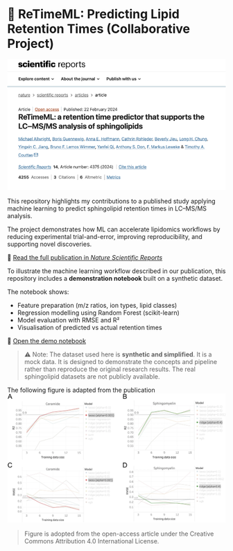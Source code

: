 # 🧬 ReTimeML: Predicting Lipid Retention Times (Collaborative Project)

![Front page graphic](figures/frontpage.png)

This repository highlights my contributions to a published study applying machine learning to predict sphingolipid retention times in LC–MS/MS analysis. 

The project demonstrates how ML can accelerate lipidomics workflows by reducing experimental trial-and-error, improving reproducibility, and supporting novel discoveries.

🔗 [Read the full publication in *Nature Scientific Reports*](https://www.nature.com/articles/s41598-024-53860-0)


To illustrate the machine learning workflow described in our publication, this repository includes a **demonstration notebook** built on a synthetic dataset.  

The notebook shows:
- Feature preparation (m/z ratios, ion types, lipid classes)  
- Regression modelling using Random Forest (scikit-learn)  
- Model evaluation with RMSE and R²  
- Visualisation of predicted vs actual retention times  

🔗 [Open the demo notebook](notebooks/demo_feature_engineering.ipynb)

> ⚠️ Note: The dataset used here is **synthetic and simplified**. It is a mock data. It is designed to demonstrate the concepts and pipeline rather than reproduce the original research results. The real sphingolipid datasets are not publicly available.

The following figure is adapted from the publication  
![Model performance](figures/modeling.png)

> Figure is adopted from the open-access article under the Creative Commons Attribution 4.0 International License.
